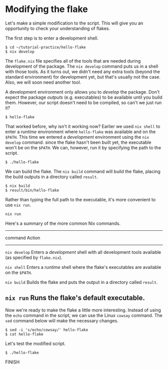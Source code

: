 # Modifying the flake

Let's make a simple modification to the script.
This will give you an opportunity to check your understanding of flakes.

The first step is to enter a development shell.

~~~
$ cd ~/tutorial-practice/hello-flake
$ nix develop
~~~

The `flake.nix` file specifies all of the tools that are needed during development of the package.
The `nix develop` command puts us in a shell with those tools.
As it turns out, we didn't need any extra tools (beyond the standard environment) for development yet,
but that's usually not the case.
Also, we will soon need another tool.

A development environment only allows you to *develop* the package.
Don't expect the package *outputs* (e.g. executables) to be available until you build them.
However, our script doesn't need to be compiled, so can't we just run it?

~~~
$ hello-flake
~~~

That worked before, why isn't it working now?
Earlier we used `nix shell` to enter a *runtime* environment where `hello-flake` was available and on the `$PATH`.
This time we entered a *development* environment using the `nix develop` command.
since the flake hasn't been built yet, the executable won't be on the `$PATH`.
We can, however, run it by specifying the path to the script.

~~~
$ ./hello-flake
~~~

We can build the flake.
The `nix build` command will build the flake, placing the build outputs in a directory called `result`.

~~~
$ nix build
$ result/bin/hello-flake
~~~

Rather than typing the full path to the executable, it's more convenient to use `nix run`.

~~~
nix run
~~~


Here's a summary of the more common Nix commands.

------------------------------------
command       Action
------------- ----------------------
`nix develop` Enters a *development* shell with all development tools available (as specified by `flake.nix`).

`nix shell`   Enters a *runtime* shell where the flake's executables are available on the `$PATH`.

`nix build`   Builds the flake and puts the output in a directory called `result`.

`nix run`     Runs the flake's default executable.
------------------------------------

Now we're ready to make the flake a little more interesting.
Instead of using the `echo` command in the script, we can use the Linux `cowsay` command.
The `sed` command below will make the necessary changes.

~~~
$ sed -i 's/echo/cowsay/' hello-flake
$ cat hello-flake
~~~

Let's test the modified script.

~~~
$ ./hello-flake
~~~

FINISH

